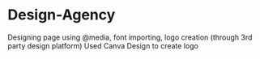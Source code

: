 # Design-Agency
Designing page using @media, font importing, logo creation (through 3rd party design platform)
Used Canva Design to create logo
